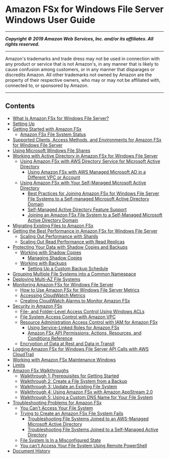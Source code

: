 # Amazon FSx for Windows File Server Windows User Guide

-----
*****Copyright &copy; 2019 Amazon Web Services, Inc. and/or its affiliates. All rights reserved.*****

-----
Amazon's trademarks and trade dress may not be used in 
     connection with any product or service that is not Amazon's, 
     in any manner that is likely to cause confusion among customers, 
     or in any manner that disparages or discredits Amazon. All other 
     trademarks not owned by Amazon are the property of their respective
     owners, who may or may not be affiliated with, connected to, or 
     sponsored by Amazon.

-----
## Contents
+ [What Is Amazon FSx for Windows File Server?](what-is.md)
+ [Setting Up](setting-up.md)
+ [Getting Started with Amazon FSx](getting-started.md)
   + [Amazon FSx File System Status](file-system-lifecycle-states.md)
+ [Supported Clients, Access Methods, and Environments for Amazon FSx for Windows File Server](supported-fsx-clients.md)
+ [Using Microsoft Windows File Shares](using-file-shares.md)
+ [Working with Active Directory in Amazon FSx for Windows File Server](aws-ad-integration-fsxW.md)
   + [Using Amazon FSx with AWS Directory Service for Microsoft Active Directory](fsx-aws-managed-ad.md)
      + [Using Amazon FSx with AWS Managed Microsoft AD in a Different VPC or Account](shared-mad.md)
   + [Using Amazon FSx with Your Self-Managed Microsoft Active Directory](self-managed-AD.md)
      + [Best Practices for Joining Amazon FSx for Windows File Server File Systems to a Self-managed Microsoft Active Directory Domain](self-managed-AD-best-practices.md)
      + [Self-Managed Active Directory Feature Support](ad-features.md)
      + [Joining an Amazon FSx File System to a Self-Managed Microsoft Active Directory Domain](creating-joined-ad-file-systems.md)
+ [Migrating Existing Files to Amazon FSx](migrate-to-fsx.md)
+ [Getting the Best Performance in Amazon FSx for Windows File Server](performance.md)
   + [Scaling Out Performance with Shards](scale-out-performance.md)
   + [Scaling Out Read Performance with Read Replicas](scale-out-read.md)
+ [Protecting Your Data with Shadow Copies and Backups](data-protection.md)
   + [Working with Shadow Copies](shadow-copies-fsxW.md)
      + [Managing Shadow Copies](manage-shadow-cpy.md)
   + [Working with Backups](using-backups.md)
      + [Setting Up a Custom Backup Schedule](custom-backup-schedule.md)
+ [Grouping Multiple File Systems into a Common Namespace](group-file-systems.md)
+ [Deploying Multi-AZ File Systems](multi-az-deployments.md)
+ [Monitoring Amazon FSx for Windows File Server](monitoring_overview.md)
   + [How to Use Amazon FSx for Windows File Server Metrics](how_to_use_metrics.md)
   + [Accessing CloudWatch Metrics](accessingmetrics.md)
   + [Creating CloudWatch Alarms to Monitor Amazon FSx](creating_alarms.md)
+ [Security in Amazon FSx](security.md)
   + [File- and Folder-Level Access Control Using Windows ACLs](limit-access-file-folder.md)
   + [File System Access Control with Amazon VPC](limit-access-security-groups.md)
   + [Resource Administration Access Control with IAM for Amazon FSx](access-control-overview.md)
      + [Using Service-Linked Roles for Amazon FSx](using-service-linked-roles.md)
      + [Amazon FSx API Permissions: Actions, Resources, and Conditions Reference](fsx-api-permissions-ref.md)
   + [Encryption of Data at Rest and Data in Transit](encryption.md)
+ [Logging Amazon FSx for Windows File Server API Calls with AWS CloudTrail](logging-using-cloudtrail-win.md)
+ [Working with Amazon FSx Maintenance Windows](maintenance-windows.md)
+ [Limits](limits.md)
+ [Amazon FSx Walkthroughs](walkthroughs.md)
   + [Walkthrough 1: Prerequisites for Getting Started](walkthrough01-prereqs.md)
   + [Walkthrough 2: Create a File System from a Backup](walkthrough02-create-from-backup.md)
   + [Walkthrough 3: Update an Existing File System](walkthrough03-update-file-system.md)
   + [Walkthrough 4: Using Amazon FSx with Amazon AppStream 2.0](walkthrough04-fsx-with-appstream2.md)
   + [Walkthrough 5: Using a Custom DNS Name for Your File System](walkthrough05-file-system-custom-CNAME.md)
+ [Troubleshooting Problems for Amazon FSx](troubleshooting.md)
   + [You Can't Access Your File System](unable-to-access.md)
   + [Trying to Create an Amazon FSx File System Fails](unable-to-create-fs.md)
      + [Troubleshooting File Systems Joined to an AWS-Managed Microsoft Active Directory](unable-to-create-aws-mad.md)
      + [Troubleshooting File Systems Joined to a Self-Managed Active Directory](unable-to-create-self-ad.md)
   + [File System Is In a Misconfigured State](misconfigured-ad-config.md)
   + [You can't Access Your File System Using Remote PowerShell](remote-pwr-shell.md)
+ [Document History](doc-history.md)